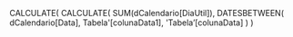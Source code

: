 CALCULATE(
	CALCULATE(
        SUM(dCalendario[DiaUtil]), 
        DATESBETWEEN(
            dCalendario[Data], 
            Tabela'[colunaData1], 
            'Tabela’[colunaData]
        )
)
